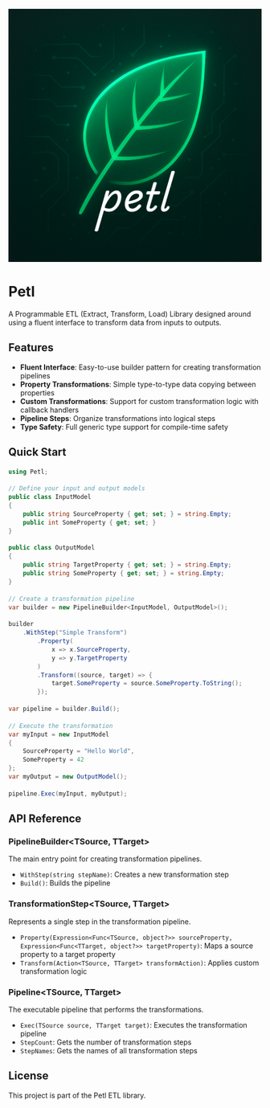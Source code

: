 <div style="text-align:center;">

![Petl Icon](img/icon.png)

</div>

# Petl

A Programmable ETL (Extract, Transform, Load) Library designed around using a fluent interface to transform data from inputs to outputs.

## Features

- **Fluent Interface**: Easy-to-use builder pattern for creating transformation pipelines
- **Property Transformations**: Simple type-to-type data copying between properties
- **Custom Transformations**: Support for custom transformation logic with callback handlers
- **Pipeline Steps**: Organize transformations into logical steps
- **Type Safety**: Full generic type support for compile-time safety

## Quick Start

```csharp
using Petl;

// Define your input and output models
public class InputModel
{
    public string SourceProperty { get; set; } = string.Empty;
    public int SomeProperty { get; set; }
}

public class OutputModel
{
    public string TargetProperty { get; set; } = string.Empty;
    public string SomeProperty { get; set; } = string.Empty;
}

// Create a transformation pipeline
var builder = new PipelineBuilder<InputModel, OutputModel>();

builder
    .WithStep("Simple Transform")
        .Property(
            x => x.SourceProperty,
            y => y.TargetProperty
        )
        .Transform((source, target) => {
            target.SomeProperty = source.SomeProperty.ToString();
        });

var pipeline = builder.Build();

// Execute the transformation
var myInput = new InputModel
{
    SourceProperty = "Hello World",
    SomeProperty = 42
};
var myOutput = new OutputModel();

pipeline.Exec(myInput, myOutput);
```

## API Reference

### PipelineBuilder<TSource, TTarget>

The main entry point for creating transformation pipelines.

- `WithStep(string stepName)`: Creates a new transformation step
- `Build()`: Builds the pipeline

### TransformationStep<TSource, TTarget>

Represents a single step in the transformation pipeline.

- `Property(Expression<Func<TSource, object?>> sourceProperty, Expression<Func<TTarget, object?>> targetProperty)`: Maps a source property to a target property
- `Transform(Action<TSource, TTarget> transformAction)`: Applies custom transformation logic

### Pipeline<TSource, TTarget>

The executable pipeline that performs the transformations.

- `Exec(TSource source, TTarget target)`: Executes the transformation pipeline
- `StepCount`: Gets the number of transformation steps
- `StepNames`: Gets the names of all transformation steps

## License

This project is part of the Petl ETL library.
